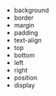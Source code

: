 - background
- border
- margin
- padding
- text-align
- top
- bottom
- left
- right
- position
- display